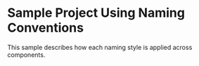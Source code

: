 # Sample Project Using Naming Conventions
This sample describes how each naming style is applied across components.
